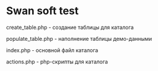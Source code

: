 <h1>Swan soft test</h1>
<p>create_table.php - создание таблицы для каталога</p>
<p>populate_table.php - наполнение таблицы демо-данными</p>
<p>index.php - основной файл каталога</p>
<p>actions.php - php-скрипты для каталога</p>

